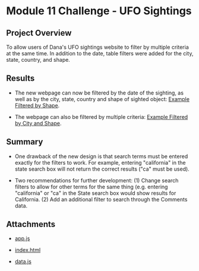 # Module 11 Challenge - UFO Sightings


## Project Overview
To allow users of Dana's UFO sightings website to filter by multiple criteria at the same time. In addition to the date, table filters were added for the city, state, country, and shape.


## Results
- The new webpage can now be filtered by the date of the sighting, as well as by the city, state, country and shape of sighted object: [Example Filtered by Shape](https://github.com/pmoores/UFOs/blob/main/static/images/Single_Filter.png).

- The webpage can also be filtered by multiple criteria: [Example Filtered by City and Shape](https://github.com/pmoores/UFOs/blob/main/static/images/Multiple_Filter.png).


## Summary
- One drawback of the new design is that search terms must be entered exactly for the filters to work. For example, entering "california" in the state search box will not return the correct results ("ca" must be used).

- Two recommendations for further development: (1) Change search filters to allow for other terms for the same thing (e.g. entering "california" or "ca" in the State search box would show results for California. (2) Add an additional filter to search through the Comments data.


## Attachments

- [app.js](https://github.com/pmoores/UFOs/blob/main/static/js/app.js)

- [index.html](https://github.com/pmoores/UFOs/blob/main/index.html)

- [data.js](https://github.com/pmoores/UFOs/blob/main/static/js/data.js)

